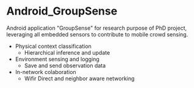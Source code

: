 # Android_GroupSense
Android application "GroupSense" for research purpose of PhD project, leveraging all embedded sensors to contribute to mobile crowd sensing.

* Physical context classification
  + Hierarchical inference and update
* Environment sensing and logging
  + Save and send observation data
* In-network colaboration
  + Wifir Direct and neighbor aware networking
